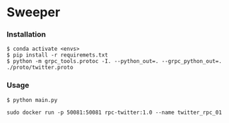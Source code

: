 
# Sweeper

### Installation
```
$ conda activate <envs>
$ pip install -r requiremets.txt
$ python -m grpc_tools.protoc -I. --python_out=. --grpc_python_out=. ./proto/twitter.proto
```

### Usage
```
$ python main.py 
```

```
sudo docker run -p 50081:50081 rpc-twitter:1.0 --name twitter_rpc_01
```